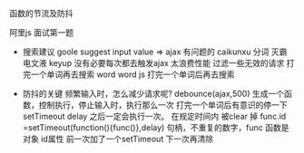 函数的节流及防抖

阿里js 面试第一题
- 搜索建议
  goole suggest
  input value => ajax
  有问题的 caikunxu
  分词 灭霸 电文液
  keyup 没有必要每次都去触发ajax 太浪费性能
  过滤一些无效的请求 打完一个单词再去搜索
  word word js 打完一个单词后再去搜索

- 防抖的关键
  频繁输入时，怎么减少请求呢?
  debounce(ajax,500) 生成一个函数，控制执行，停止输入时，执行那么一次 打完一个单词后有意识的停一下
  setTimeout delay 之后一定会执行一次。
  在规定时间内 被clear 掉
  func.id =setTimeout(function(){func()},delay)
  句柄，不重复的数字，func 函数是对象 id属性
  前一次加了一个setTimeout 下一次再清除